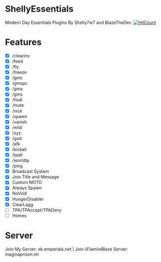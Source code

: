 # ShellyEssentials
Modern Day Essentials Plugins By Shelly7w7 and BlazeTheDev. 
[![HitCount](http://hits.dwyl.io/Shelly7w7/ShellyEssentials-.svg)](http://hits.dwyl.io/Shelly7w7/ShellyEssentials-)

# Features
- [x] /clearinv
- [x] /feed
- [x] /fly
- [x] /freeze
- [x] /gmc
- [x] /gmspc
- [x] /gma
- [x] /gms
- [x] /heal
- [x] /mute
- [x] /nick
- [x] /spawn
- [x] /vanish
- [x] /wild
- [x] /xyz
- [x] /god
- [x] /afk
- [x] /kickall
- [x] /tpall
- [x] /worldtp
- [x] /ping
- [x] Broadcast System
- [x] Join Title and Message
- [x] Custom MOTD
- [x] Always Spawn
- [x] NoVoid
- [x] HungerDisabler
- [x] ClearLagg
- [ ] TPA/TPAccept/TPADeny
- [ ] Homes

# Server 
Join My Server: sb.emperials.net | Join iiFlamiinBlaze Server: magmaprison.ml
